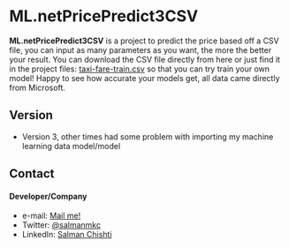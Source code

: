 # ML.netPricePredict3CSV

**ML.netPricePredict3CSV** is a project to predict the price based off a CSV file, you can input as many parameters as you want, the more the better your result. You can download the CSV file directly from here or just find it in the project files: [taxi-fare-train.csv](https://raw.githubusercontent.com/dotnet/machinelearning-samples/master/samples/csharp/getting-started/Regression_TaxiFarePrediction/TaxiFarePrediction/Data/taxi-fare-train.csv "training data") so that you can try train your own model! Happy to see how accurate your models get, all data came directly from Microsoft.

## Version 
* Version 3, other times had some problem with importing my machine learning data model/model

## Contact
#### Developer/Company
* e-mail: [Mail me!](mailto:13schishti@gmail.com "mail Salman")
* Twitter: [@salmanmkc](https://twitter.com/salmanmkc "SalmanMKC on twitter")
* LinkedIn: [Salman Chishti](https://www.linkedin.com/in/salman-chishti-906898173/ "Salman Chishti on LinkedIn")



